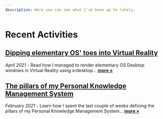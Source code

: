 ```yaml
---
description: Here you can see what I've been up to lately.
---
```


# Recent Activities

## [Dipping elementary OS' toes into Virtual Reality](./2021-04-27-dipping-elementary-OS-toes-into-virtual-reality.md)

_April 2021_ - Read how I managed to render elementary OS Desktop windows in Virtual Reality using xrdesktop… [**more »**](./2021-04-27-dipping-elementary-OS-toes-into-virtual-reality.md)


## [The pillars of my Personal Knowledge Management System](./2021-02-24-the-pillars-of-my-personal-knowledge-management-system.md)

_February 2021_ - Learn how I spent the last couple of weeks defining the pillars of my Personal Knowledge Management System… [**more »**](./2021-02-24-the-pillars-of-my-personal-knowledge-management-system.md)

